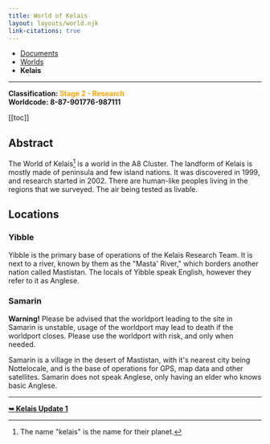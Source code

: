 ```yaml
---
title: World of Kelais
layout: layouts/world.njk
link-citations: true
---
```

<nav class="breadcrumb">
    <ul>
        <li><a href="/docs">Documents</a></li>
        <li><a href="/docs/world">Worlds</a></li>
        <li><b>Kelais</b></li>
    </ul>
</nav>
<hr>

<div class="alert info">
<b>Classification: <span style="color:orange;">Stage 2 - Research</span></b><br>
<b>Worldcode: 8-87-901776-987111</b>
</div>

[[toc]]

## Abstract
The World of Kelais[^1] is a world in the A8 Cluster. The landform of Kelais is mostly made of peninsula and few island nations. It was discovered in 1999, and research started in 2002. There are human-like peoples living in the regions that we surveyed. The air being tested as livable.

## Locations

### Yibble
Yibble is the primary base of operations of the Kelais Research Team. It is next to a river, known by them as the "Masta' River," which borders another nation called Mastistan. The locals of Yibble speak English, however they refer to it as Anglese.

### Samarin
<div class="alert warning"><b>Warning!</b> Please be advised that the worldport leading to the site in Samarin is unstable, usage of the worldport may lead to death if the worldport closes. Please use the worldport with risk, and only when needed.</div>

Samarin is a village in the desert of Mastistan, with it's nearest city being Nottelocale, and is the base of operations for GPS, map data and other satellites. Samarin does not speak Anglese, only having an elder who knows basic Anglese.

<hr>
<a href="/docs/world/kelais/update-1" style="font-weight: bolder;">➥ Kelais Update 1</a>

[^1]: The name "kelais" is the name for their planet.